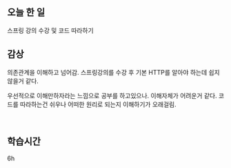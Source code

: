 ## 오늘 한 일

스프링 강의 수강 및 코드 따라하기

## 감상

의존관계을 이해하고 넘어감. 스프링강의를 수강 후 기본 HTTP를 알아야 하는데 쉽지않을거 같다.

우선적으로 이해만하자라는 느낌으로 공부를 하고있으나. 이해자체가 어려운거 같다. 코드를 따라하는건 쉬우나 어떠한 원리로 되는지 이해하기가 오래걸림.

<br>


## 학습시간

6h <br>
